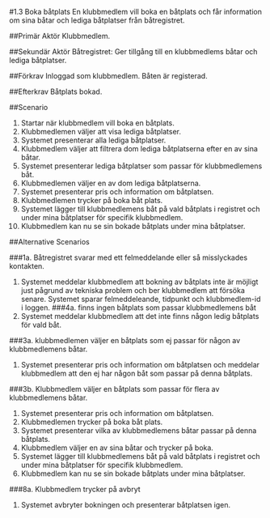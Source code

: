 #1.3 Boka båtplats
En klubbmedlem vill boka en båtplats och får information om sina båtar och lediga båtplatser från båtregistret.

##Primär Aktör
Klubbmedlem.

##Sekundär Aktör
Båtregistret: Ger tillgång till en klubbmedlems båtar och lediga båtplatser.

##Förkrav
Inloggad som klubbmedlem.
Båten är registerad.

##Efterkrav
Båtplats bokad.

##Scenario

1. Startar när klubbmedlem vill boka en båtplats.
2. Klubbmedlemen väljer att visa lediga båtplatser.
3. Systemet presenterar alla lediga båtplatser.
4. Klubbmedlem väljer att filtrera dom lediga båtplatserna efter en av sina båtar.
5. Systemet presenterar lediga båtplatser som passar för klubbmedlemens båt.
6. Klubbmedlemen väljer en av dom lediga båtplatserna.
7. Systemet presenterar pris och information om båtplatsen.
8. Klubbmedlemen trycker på boka båt plats.
9. Systemet lägger till klubbmedlemens båt på vald båtplats i registret och under mina båtplatser för specifik klubbmedlem.
10. Klubbmedlem kan nu se sin bokade båtplats under mina båtplatser.

##Alternative Scenarios

###1a. Båtregistret svarar med ett felmeddelande eller så misslyckades kontakten.
1. Systemet meddelar klubbmedlem att bokning av båtplats inte är möjligt just pågrund av tekniska problem och ber klubbmedlem att försöka senare. Systemet sparar felmeddeleande, tidpunkt och klubbmedlem-id i loggen.
###4a. finns ingen båtplats som passar klubbmedlemens båt
1. Systemet meddelar klubbmedlem att det inte finns någon ledig båtplats för vald båt.

###3a. klubbmedlemen väljer en båtplats som ej passar för någon av klubbmedlemens båtar.
1. Systemet presenterar pris och information om båtplatsen och meddelar klubbmedlem att den ej har någon båt som passar på denna båtplats.

###3b. Klubbmedlem väljer en båtplats som passar för flera av klubbmedlemens båtar.
1. Systemet presenterar pris och information om båtplatsen.
2. Klubbmedlemen trycker på boka båt plats.
3. Systemet presenterar vilka av klubbmedlemens båtar passar på denna båtplats.
4. Klubbmedlem väljer en av sina båtar och trycker på boka.
5. Systemet lägger till klubbmedlemens båt på vald båtplats i registret och under mina båtplatser för specifik klubbmedlem.
6. Klubbmedlem kan nu se sin bokade båtplats under mina båtplatser.

###8a. Klubbmedlem trycker på avbryt
1. Systemet avbryter bokningen och presenterar båtplatsen igen.
